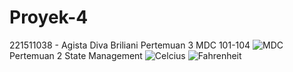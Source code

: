 # Proyek-4
221511038 - Agista Diva Briliani
Pertemuan 3 MDC 101-104
![MDC](https://github.com/agistadivab/Proyek-4/assets/123919926/792a89da-153a-4200-9b8a-2336ac243982)
Pertemuan 2 State Management
![Celcius](https://github.com/agistadivab/Proyek-4/assets/123919926/3beefcdb-c0cc-4c20-852b-a022c05741bd)
![Fahrenheit](https://github.com/agistadivab/Proyek-4/assets/123919926/0b6792ef-49b1-4e9f-b88f-b51f067336f8)
